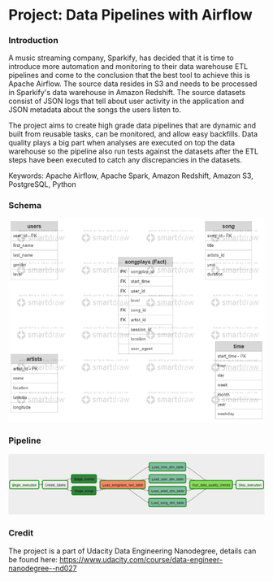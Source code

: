 # Project: Data Pipelines with Airflow
### Introduction

A music streaming company, Sparkify, has decided that it is time to introduce more automation and monitoring to their data warehouse ETL pipelines and come to the conclusion that the best tool to achieve this is Apache Airflow. The source data resides in S3 and needs to be processed in Sparkify's data warehouse in Amazon Redshift. The source datasets consist of JSON logs that tell about user activity in the application and JSON metadata about the songs the users listen to.

The project aims to create high grade data pipelines that are dynamic and built from reusable tasks, can be monitored, and allow easy backfills. Data quality plays a big part when analyses are executed on top the data warehouse so the pipeline also run tests against the datasets after the ETL steps have been executed to catch any discrepancies in the datasets.

Keywords: Apache Airflow, Apache Spark, Amazon Redshift, Amazon S3, PostgreSQL, Python

### Schema
![](img/schema.png)

### Pipeline
![](img/dag.png)

### Credit
The project is a part of Udacity Data Engineering Nanodegree, details can be found here: https://www.udacity.com/course/data-engineer-nanodegree--nd027
